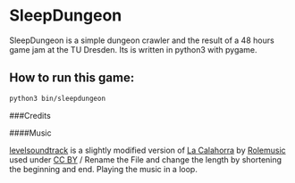 # SleepDungeon

SleepDungeon is a simple dungeon crawler and the result of a 48 hours game jam
at the TU Dresden. Its is written in python3 with pygame.


## How to run this game:
```bash
python3 bin/sleepdungeon
```

###Credits

####Music

<a rel="nofollow" class="external text" href="https://github.com/r0bertu/gamejam2/blob/master/sleepdungeon/res/sound/levelsoundtrack.ogg">levelsoundtrack</a> is a slightly modified version of
<a rel="nofollow" class="external text" href="http://freemusicarchive.org/music/Rolemusic/~/calahorra">La Calahorra</a> by 
<a rel="nofollow" class="external text" href="https://freemusicarchive.org/music/Rolemusic/">Rolemusic</a> used under 
<a rel="nofollow" class="external text" href="https://creativecommons.org/licenses/by/2.0/">CC BY</a> 
/ Rename the File and change the length by shortening the beginning and end. Playing the music in a loop.   